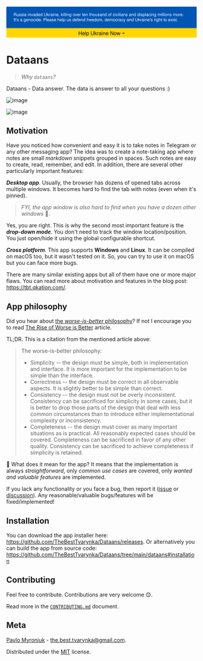 [![Stand With Ukraine](https://raw.githubusercontent.com/vshymanskyy/StandWithUkraine/main/banner2-direct.svg)](https://stand-with-ukraine.pp.ua/)

# Dataans

> _Why `dataans`?_

Dataans - Data answer. The data is answer to all your questions :)

![image](https://github.com/user-attachments/assets/496f924c-9d98-4d7a-9501-b86dab0cb3f5)

![image](https://github.com/user-attachments/assets/af88b3c9-2d3b-4afa-b349-bf3620144875)

## Motivation

Have you noticed how convenient and easy it is to take notes in Telegram or any other messaging app? The idea was to create a note-taking app where notes are small *markdown* snippets grouped in spaces. Such notes are easy to create, read, remember, and edit. In addition, there are several other particularly important features:

**_Desktop app_**. Usually, the browser has dozens of opened tabs across multiple windows. It becomes hard to find the tab with notes (even when it's pinned).

> _FYI, the app window is also hard to find when you have a dozen other windows_ :raised_eyebrow:.

Yes, you are right. This is why the second most important feature is the **_drop-down mode_**. You don't need to track the window location/position. You just open/hide it using the global configurable shortcut.

**_Cross platform_**. This app supports **Windows** and **Linux**. It can be compiled on macOS too, but it wasn't tested on it. So, you can try to use it on macOS but you can face more bugs.

There are many similar existing apps but all of them have one or more major flaws. You can read more about motivation and features in the blog post: https://tbt.qkation.com/.

## App philosophy

Did you hear about [the _worse-is-better_ philosophy](https://www.dreamsongs.com/RiseOfWorseIsBetter.html)? If not I encourage you to read [The Rise of Worse is Better](https://www.dreamsongs.com/RiseOfWorseIsBetter.html) article.

TL;DR. This is a citation from the mentioned article above:

> The worse-is-better philosophy:
>   - Simplicity -- the design must be simple, both in implementation and interface. It is more important for the implementation to be simple than the interface.
>   - Correctness -- the design must be correct in all observable aspects. It is slightly better to be simple than correct.
>   - Consistency -- the design must not be overly inconsistent. Consistency can be sacrificed for simplicity in some cases, but it is better to drop those parts of the design that deal with less common circumstances than to introduce either implementational complexity or inconsistency.
>   - Completeness -- the design must cover as many important situations as is practical. All reasonably expected cases should be covered. Completeness can be sacrificed in favor of any other quality. Consistency can be sacrificed to achieve completeness if simplicity is retained.

:thinking: What does it mean for the app? It means that the implementation is always _straightforward_, only _common use cases_ are covered, only _wanted and valuable features_ are implemented.

If you lack any functionality or you face a bug, then report it ([issue](https://github.com/TheBestTvarynka/Dataans/issues/new) or [discussion](https://github.com/TheBestTvarynka/Dataans/discussions)). Any reasonable/valuable bugs/features will be fixed/implemented!

## Installation

You can download the app installer here: https://github.com/TheBestTvarynka/Dataans/releases. Or alternatively you can build the app from source code: https://github.com/TheBestTvarynka/Dataans/tree/main/dataans#installation

## Contributing

Feel free to contribute. Contributions are very welcome :blush:.

Read more in the [`CONTRIBUTING.md`](/doc/CONTRIBUTING.md) document.

## Meta

[Pavlo Myroniuk](https://github.com/TheBestTvarynka) - [the.best.tvarynka@gmail.com](mailto:the.best.tvarynka@gmail.com).

Distributed under the [MIT](https://github.com/TheBestTvarynka/Dataans/blob/main/LICENSE) license.
